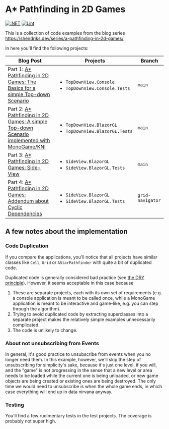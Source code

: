 # A* Pathfinding in 2D Games

[![.NET](https://github.com/shendriks/pathfinding-2d/actions/workflows/dotnet.yml/badge.svg)](https://github.com/shendriks/pathfinding-2d/actions/workflows/dotnet.yml)
[![Lint](https://github.com/shendriks/pathfinding-2d/actions/workflows/super-linter.yml/badge.svg)](https://github.com/shendriks/pathfinding-2d/actions/workflows/super-linter.yml)

This is a collection of code examples from the blog series https://shendriks.dev/series/a-pathfinding-in-2d-games/

In here you'll find the following projects:

| Blog Post                                                                                                                                                                                 | Projects                                                                      | Branch           |
|-------------------------------------------------------------------------------------------------------------------------------------------------------------------------------------------|-------------------------------------------------------------------------------|------------------|
| Part 1: [A* Pathfinding in 2D Games: The Basics for a simple Top-down Scenario](https://shendriks.dev/posts/2024-07-13-a-star-pathfinding-in-2d-games-the-basics-for-top-down-scenarios/) | <ul><li>`TopDownView.Console`</li><li>`TopDownView.Console.Tests`</li></ul>   | `main`           |
| Part 2: [A* Pathfinding in 2D Games: A simple Top-down Scenario implemented with MonoGame/KNI](https://shendriks.dev/posts/2024-08-24-a-star-pathfinding-top-down-blazorgl/)              | <ul><li>`TopDownView.BlazorGL`</li><li>`TopDownView.BlazorGL.Tests`</li></ul> | `main`           |
| Part 3: [A* Pathfinding in 2D Games: Side-View](https://shendriks.dev/posts/2024-09-04-a-star-pathfinding-side-view/)                                                                     | <ul><li>`SideView.BlazorGL`</li><li>`SideView.BlazorGL.Tests`</li></ul>       | `main`           |
| Part 4: [A* Pathfinding in 2D Games: Addendum about Cyclic Dependencies](https://shendriks.dev/posts/2024-12-01-a-star-pathfinding-supplemental/)                                         | <ul><li>`SideView.BlazorGL`</li><li>`SideView.BlazorGL.Tests`</li></ul>       | `grid-navigator` |

## A few notes about the implementation

### Code Duplication

If you compare the applications, you'll notice that all projects have
similar classes like `Cell`, `Grid` or `AStarPathfinder` with quite a bit of duplicated code.

Duplicated code is generally considered bad practice (see [the DRY principle](https://en.wikipedia.org/wiki/Don%27t_repeat_yourself)).
However, it seems acceptable in this case because

1. These are separate projects, each with its own set of requirements (e.g. a console application
   is meant to be called once, while a MonoGame application is meant to be interactive and game-like, e.g. you can step through
   the algorithm).
2. Trying to avoid duplicated code by extracting superclasses into a separate project makes the relatively simple
   examples unnecessarily complicated.
3. The code is unlikely to change.

### About not unsubscribing from Events

In general, it's good practice to unsubscribe from events when you no longer need them.
In this example, however, we'll skip the step of unsubscribing for simplicity's sake, because it's just one level, if you will, and the
"game" is not progressing in the sense that a new level or area needs to be loaded while the current one is being unloaded, or
new game objects are being created or existing ones are being destroyed. The only time we would need to unsubscribe is when the
whole game ends, in which case everything will end up in data nirvana anyway.

### Testing

You'll find a few rudimentary tests in the test projects. The coverage is probably not super high. 
